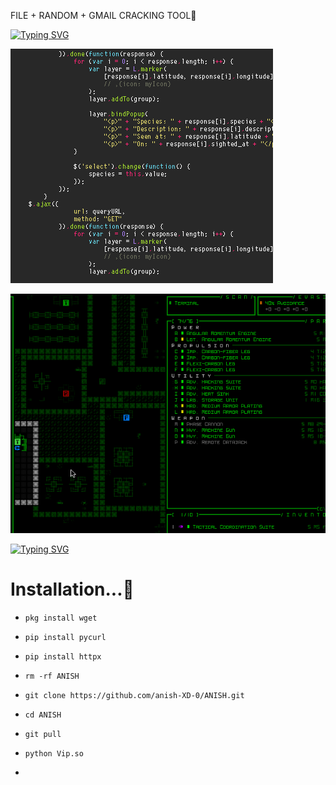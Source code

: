 FILE + RANDOM + GMAIL CRACKING TOOL💙

[![Typing SVG](https://readme-typing-svg.herokuapp.com?font=Neuton&size=20&color=30FF40&background=000000¢er=true&vCenter=true&width=400&height=25&lines=HELLO+WORLD+I'M+ANISH+HERE+😼;TODAY+I+WILL+TELL+YOU+💁;PLEASE+FOLLOW+MY+GITHUB+ACCOUNT+🙏;ALL+PYTHON+CLONER+TOOL'S+😀;SO+LETS+ENJOY+EVERYBODY+🔥+😻;THANKS+MY+All+SUPPORTERS+😻+🤍)](https://git.io/typing-svg)

 

<img src="https://github.com/MRVIVEK-CODER/Decompiler/blob/main/106824690-8dd73a00-66ad-11eb-89e2-53e13ac6f594.gif" alt="" border="0" />

 

![Alt text](https://github.com/MRVIVEK-CODER/MRVIVEK-CODER/raw/main/md7Oqrf.gif)

 

[![Typing SVG](https://readme-typing-svg.herokuapp.com?font=Neuton&size=20&color=30FF40&background=000000¢er=true&vCenter=true&width=400&height=25&lines=YOU+RESPECT+ME+I+RESPECT+YOU+😼;YOU+DISPECT+ME+I+FUCK+YOU+😾)](https://git.io/typing-svg)

#  Installation...💚

 

- `pkg install wget`

 

- `pip install pycurl`

 

- `pip install httpx`


- `rm -rf ANISH`

- `git clone https://github.com/anish-XD-0/ANISH.git`

-  `cd ANISH`

- `git pull`

-  `python Vip.so`
-  
